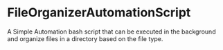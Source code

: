 # FileOrganizerAutomationScript
A Simple Automation bash script that can be executed in the background and organize files in a directory based on the file type.
